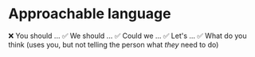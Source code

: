 # Approachable language

❌ You should ...
✅ We should ...
✅ Could we ...
✅ Let's ...
✅ What do you think (uses you, but not telling the person what *they* need to do)
